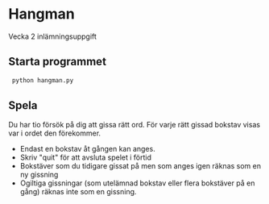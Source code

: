 # Hangman

Vecka 2 inlämningsuppgift

## Starta programmet

```bash
 python hangman.py
```

## Spela

Du har tio försök på dig att gissa rätt ord. För varje rätt gissad bokstav visas var i ordet den förekommer.

- Endast en bokstav åt gången kan anges.
- Skriv "quit" för att avsluta spelet i förtid
- Bokstäver som du tidigare gissat på men som anges igen räknas som en ny gissning
- Ogiltiga gissningar (som utelämnad bokstav eller flera bokstäver på en gång) räknas inte som en gissning.
